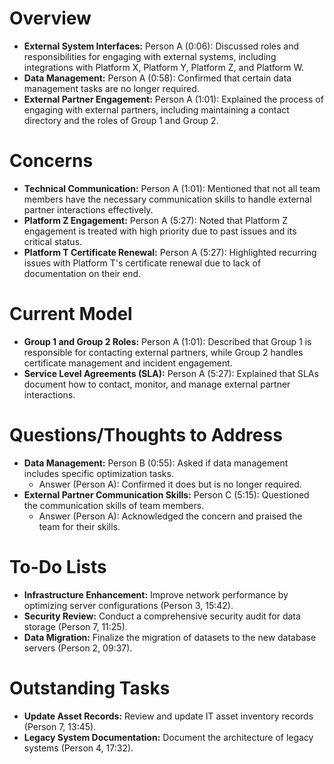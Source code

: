 # Overview
- **External System Interfaces:** Person A (0:06): Discussed roles and responsibilities for engaging with external systems, including integrations with Platform X, Platform Y, Platform Z, and Platform W.
- **Data Management:** Person A (0:58): Confirmed that certain data management tasks are no longer required.
- **External Partner Engagement:** Person A (1:01): Explained the process of engaging with external partners, including maintaining a contact directory and the roles of Group 1 and Group 2.

# Concerns
- **Technical Communication:** Person A (1:01): Mentioned that not all team members have the necessary communication skills to handle external partner interactions effectively.
- **Platform Z Engagement:** Person A (5:27): Noted that Platform Z engagement is treated with high priority due to past issues and its critical status.
- **Platform T Certificate Renewal:** Person A (5:27): Highlighted recurring issues with Platform T's certificate renewal due to lack of documentation on their end.

# Current Model
- **Group 1 and Group 2 Roles:** Person A (1:01): Described that Group 1 is responsible for contacting external partners, while Group 2 handles certificate management and incident engagement.
- **Service Level Agreements (SLA):** Person A (5:27): Explained that SLAs document how to contact, monitor, and manage external partner interactions.

# Questions/Thoughts to Address
- **Data Management:** Person B (0:55): Asked if data management includes specific optimization tasks.
    - Answer (Person A): Confirmed it does but is no longer required.
- **External Partner Communication Skills:** Person C (5:15): Questioned the communication skills of team members.
    - Answer (Person A): Acknowledged the concern and praised the team for their skills.

# To-Do Lists
- **Infrastructure Enhancement:** Improve network performance by optimizing server configurations (Person 3, 15:42).
- **Security Review:** Conduct a comprehensive security audit for data storage (Person 7, 11:25).
- **Data Migration:** Finalize the migration of datasets to the new database servers (Person 2, 09:37).

# Outstanding Tasks
- **Update Asset Records:** Review and update IT asset inventory records (Person 7, 13:45).
- **Legacy System Documentation:** Document the architecture of legacy systems (Person 4, 17:32).
